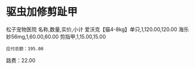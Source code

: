 # 驱虫加修剪趾甲

松子宠物医院
    名称,数量,实价,小计
    爱沃克【猫4-8kg】单只,1,120.00,120.00
    海乐妙56mg,1,60.00,60.00
    剪指甲,1,15.00,15.00

    应付总额：195.00

路费：22.00
